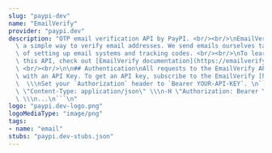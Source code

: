 ```yaml
---
slug: "paypi-dev"
name: "EmailVerify"
provider: "paypi.dev"
description: "OTP email verification API by PayPI. <br/><br/>\nEmailVerify provides\
  \ a simple way to verify email addresses. We send emails ourselves taking the burden\
  \ of setting up email systems and tracking codes. <br/><br/>\nTo learn more about\
  \ this API, check out [EmailVerify documentation](https://emailverify.paypi.dev/)\
  \ <br/><br/>\n\n## Authentication\nAll requests to the EmailVerify API must be authenticated\
  \ with an API Key. To get an API key, subscribe to the EmailVerify [here](https://app.paypi.dev/subscribe/c2VydmljZTo1OGQxZDNmMy05OWQ5LTQ3ZjYtOWJkNi02OWNkMTY1OGFmOWU=).\
  \  \\\nSet your `Authorization` header to `Bearer YOUR-API-KEY`. \n```\ncurl\n-H\
  \ \"Content-Type: application/json\" \\\n-H \"Authorization: Bearer YOUR-API-KEY\"\
  \ \\\n...\n```\n"
logo: "paypi.dev-logo.png"
logoMediaType: "image/png"
tags:
- name: "email"
stubs: "paypi.dev-stubs.json"
---
```

